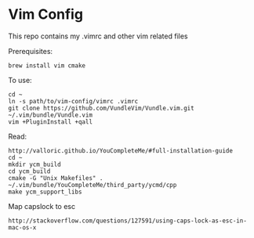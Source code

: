 # Vim Config
This repo contains my .vimrc and other vim related files

Prerequisites:

    brew install vim cmake

To use:

    cd ~
    ln -s path/to/vim-config/vimrc .vimrc
    git clone https://github.com/VundleVim/Vundle.vim.git ~/.vim/bundle/Vundle.vim
    vim +PluginInstall +qall

Read:

    http://valloric.github.io/YouCompleteMe/#full-installation-guide
    cd ~
    mkdir ycm_build
    cd ycm_build
    cmake -G "Unix Makefiles" . ~/.vim/bundle/YouCompleteMe/third_party/ycmd/cpp
    make ycm_support_libs

Map capslock to esc

    http://stackoverflow.com/questions/127591/using-caps-lock-as-esc-in-mac-os-x

